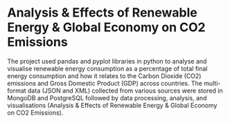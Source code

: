 # Analysis & Effects of Renewable Energy & Global Economy on CO2 Emissions
The project used pandas and pyplot libraries in python to analyse and visualise renewable energy consumption as a percentage of total final energy consumption and how it relates to the Carbon Dioxide (CO2) emissions and Gross Domestic Product (GDP) across countries. The multi-format data (JSON and XML) collected from various sources were stored in MongoDB and PostgreSQL followed by data processing, analysis, and visualisations (Analysis & Effects of Renewable Energy & Global Economy on CO2 Emissions).
